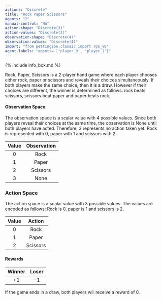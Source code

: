 ```yaml
---
actions: "Discrete"
title: "Rock Paper Scissors"
agents: "2"
manual-control: "No"
action-shape: "Discrete(3)"
action-values: "Discrete(3)"
observation-shape: "Discrete(4)"
observation-values: "Discrete(4)"
import: "from pettingzoo.classic import rps_v0"
agent-labels: "agents= ['player_0', 'player_1']"
---
```


{% include info_box.md %}



Rock, Paper, Scissors is a 2-player hand game where each player chooses either rock, paper or scissors and reveals their choices simultaneously. If both players make the same choice, then it is a draw. However if their choices are different, the winner is determined as follows: rock beats scissors, scissors beat paper and paper beats rock. 

#### Observation Space

The observation space is a scalar value with 4 possible values. Since both players reveal their choices at the same time, the observation is None until both players have acted. Therefore, 3 represents no action taken yet. Rock is represented with 0, paper with 1 and scissors with 2.

| Value  |  Observation |
| :----: | :---------:  |
| 0      | Rock         |
| 1      | Paper        |
| 2      | Scissors     |
| 3      | None         |

### Action Space

The action space is a scalar value with 3 possible values. The values are encoded as follows: Rock is 0, paper is 1 and scissors is 2.

| Value  |  Action |
| :----: | :---------:  |
| 0      | Rock         |
| 1      | Paper        |
| 2      | Scissors     |

#### Rewards

| Winner | Loser |
| :----: | :---: |
| +1     | -1    |

If the game ends in a draw, both players will receive a reward of 0.
